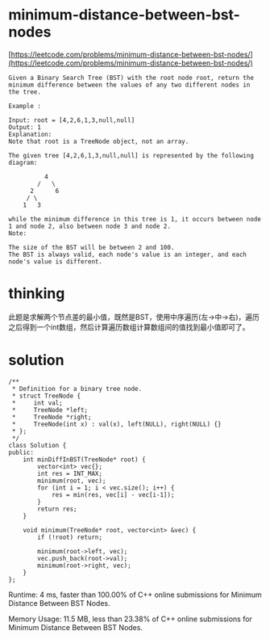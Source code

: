 # minimum-distance-between-bst-nodes

[https://leetcode.com/problems/minimum-distance-between-bst-nodes/](https://leetcode.com/problems/minimum-distance-between-bst-nodes/)

```
Given a Binary Search Tree (BST) with the root node root, return the minimum difference between the values of any two different nodes in the tree.

Example :

Input: root = [4,2,6,1,3,null,null]
Output: 1
Explanation:
Note that root is a TreeNode object, not an array.

The given tree [4,2,6,1,3,null,null] is represented by the following diagram:

          4
        /   \
      2      6
     / \
    1   3

while the minimum difference in this tree is 1, it occurs between node 1 and node 2, also between node 3 and node 2.
Note:

The size of the BST will be between 2 and 100.
The BST is always valid, each node's value is an integer, and each node's value is different.
```

# thinking

此题是求解两个节点差的最小值，既然是BST，使用中序遍历(左->中->右)，遍历之后得到一个int数组，然后计算遍历数组计算数组间的值找到最小值即可了。

# solution

```
/**
 * Definition for a binary tree node.
 * struct TreeNode {
 *     int val;
 *     TreeNode *left;
 *     TreeNode *right;
 *     TreeNode(int x) : val(x), left(NULL), right(NULL) {}
 * };
 */
class Solution {
public:
    int minDiffInBST(TreeNode* root) {
        vector<int> vec{};
        int res = INT_MAX;
        minimum(root, vec);
        for (int i = 1; i < vec.size(); i++) {
            res = min(res, vec[i] - vec[i-1]);
        }
        return res;
    }

    void minimum(TreeNode* root, vector<int> &vec) {
        if (!root) return;

        minimum(root->left, vec);
        vec.push_back(root->val);
        minimum(root->right, vec);
    }
};
```

Runtime: 4 ms, faster than 100.00% of C++ online submissions for Minimum Distance Between BST Nodes.

Memory Usage: 11.5 MB, less than 23.38% of C++ online submissions for Minimum Distance Between BST Nodes.
